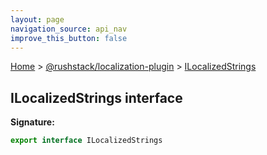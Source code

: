 ```yaml
---
layout: page
navigation_source: api_nav
improve_this_button: false
---
```



[Home](./index.md) &gt; [@rushstack/localization-plugin](./localization-plugin.md) &gt; [ILocalizedStrings](./localization-plugin.ilocalizedstrings.md)

## ILocalizedStrings interface


<b>Signature:</b>

```typescript
export interface ILocalizedStrings
```
